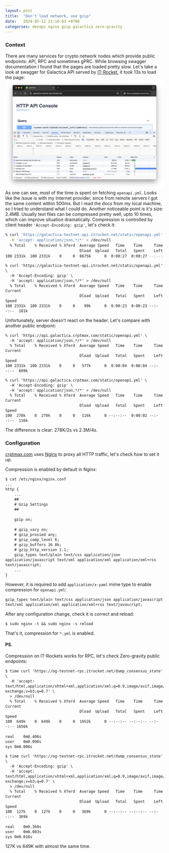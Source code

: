 ```yaml
---
layout: post
title:  "Don't load network, use gzip"
date:   2024-05-12 21:16:03 +0700
categories: devops nginx gzip galactica zero-gravity
---
```


### Context
There are many services for crypto network nodes which provide
public endpoints: API, RPC and sometimes gPRC. While browsing
swagger documentation I found that the pages are loaded pretty
slow. Let's take a look at swagger for Galactica API served by
[IT-Rocket](https://itrocket.net/), it took 13s to load the page:
![itrocket01](/assets/img/itrocket01.png)
As one can see, most of the time is spent on fetching
`openapi.yml`.  Looks like the issue is with my Internet provider,
since from remote servers I got the same content within 500ms.
But I read the docs from my local machine, so I tried to understand
what I could do. Another noticeable point is it's size: 2.4MB.
Usually text files can be compressed pretty well, upto 10 times,
which can improve situation dramatically. Compression is
controlled by client header `'Accept-Encoding: gzip'`, let's
check it:
```bash
% curl 'https://galactica-testnet-api.itrocket.net/static/openapi.yml' \
  -H 'accept: application/json,*/*' > /dev/null
  % Total    % Received % Xferd  Average Speed   Time    Time     Time  Current
                                 Dload  Upload   Total   Spent    Left  Speed
100 2331k  100 2331k    0     0  86756      0  0:00:27  0:00:27 --:--:-- 66983
```
```
% curl 'https://galactica-testnet-api.itrocket.net/static/openapi.yml' \
  -H 'Accept-Encoding: gzip' \
  -H 'accept: application/json,*/*' > /dev/null
  % Total    % Received % Xferd  Average Speed   Time    Time     Time  Current
                                 Dload  Upload   Total   Spent    Left  Speed
100 2331k  100 2331k    0     0    99k      0  0:00:23  0:00:23 --:--:--  181k
```

Unfortunately, server doesn't react on the header. Let's compare with another
public endpoint:
```
% curl 'https://api.galactica.crptmax.com/static/openapi.yml' \
  -H 'accept: application/json,*/*' > /dev/null
  % Total    % Received % Xferd  Average Speed   Time    Time     Time  Current
                                 Dload  Upload   Total   Spent    Left  Speed
100 2331k  100 2331k    0     0   577k      0  0:00:04  0:00:04 --:--:--  609k
```
```
% curl 'https://api.galactica.crptmax.com/static/openapi.yml' \
  -H 'Accept-Encoding: gzip' \                 
  -H 'accept: application/json,*/*' > /dev/null
  % Total    % Received % Xferd  Average Speed   Time    Time     Time  Current
                                 Dload  Upload   Total   Spent    Left  Speed
100  278k    0  278k    0     0   116k      0 --:--:--  0:00:02 --:--:--  116k
```

The difference is clear: 278K/2s vs 2.3M/4s.

### Configuration
[crptmax.com](https://crptmax.com/) uses [Nginx](https://www.nginx.com/) to proxy
all HTTP traffic, let's check how to set it up.

Compression is enabled by default in Nginx:
```
$ cat /etc/nginx/nginx.conf
...
http {
	...
	##
	# Gzip Settings
	##

	gzip on;

	# gzip_vary on;
	# gzip_proxied any;
	# gzip_comp_level 6;
	# gzip_buffers 16 8k;
	# gzip_http_version 1.1;
	gzip_types text/plain text/css application/json application/javascript text/xml application/xml application/xml+rss text/javascript;
	...
}
```

However, it is required to add `application/x-yaml` mime type to enable
compression for `openapi.yml`:
```
gzip_types text/plain text/css application/json application/javascript text/xml application/xml application/xml+rss text/javascript;
```
After any configuration change, check it is correct and reload:
```
$ sudo nginx -t && sudo nginx -s reload
```

That's it, compression for `*.yml` is enabled.

#### PS.
Compression on IT-Rockets works for RPC, let's check
Zero-gravity public endpoints:
```
$ time curl 'https://og-testnet-rpc.itrocket.net/dump_consensus_state' \
  -H 'accept: text/html,application/xhtml+xml,application/xml;q=0.9,image/avif,image/webp,image/apng,*/*;q=0.8,application/signed-exchange;v=b3;q=0.7' \
  > /dev/null
  % Total    % Received % Xferd  Average Speed   Time    Time     Time  Current
                                 Dload  Upload   Total   Spent    Left  Speed
100  649k    0  649k    0     0  1652k      0 --:--:-- --:--:-- --:--:-- 1656k

real	0m0.406s
user	0m0.090s
sys	0m0.008s
```
```
$ time curl 'https://og-testnet-rpc.itrocket.net/dump_consensus_state' \
  -H 'Accept-Encoding: gzip' \
  -H 'accept: text/html,application/xhtml+xml,application/xml;q=0.9,image/avif,image/webp,image/apng,*/*;q=0.8,application/signed-exchange;v=b3;q=0.7' \
  > /dev/null
  % Total    % Received % Xferd  Average Speed   Time    Time     Time  Current
                                 Dload  Upload   Total   Spent    Left  Speed
100  127k    0  127k    0     0   369k      0 --:--:-- --:--:-- --:--:--  369k

real	0m0.360s
user	0m0.083s
sys	0m0.016s
```
127K vs 649K with almost the same time.